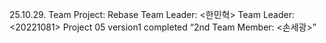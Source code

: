25.10.29. Team Project: Rebase
Team Leader: <한민혁>
Team Leader: <20221081>
Project 05 version1 completed
 “2nd Team Member: <손세광>”
